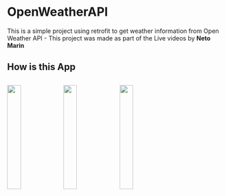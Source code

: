 # OpenWeatherAPI

This is a simple project using retrofit to get weather information from Open Weather API - This project was made as part of the Live videos by <b>Neto Marin</b>

## How is this App
<img src="http://www.projectconnect.com.br/github_imagens/Screenshot_20200405174946.png" width="25%"></img>
<img src="http://www.projectconnect.com.br/github_imagens/Screenshot_20200405175037.png" width="25%"></img>
<img src="http://www.projectconnect.com.br/github_imagens/Screenshot_20200405175108.png" width="25%"></img>
-------------
